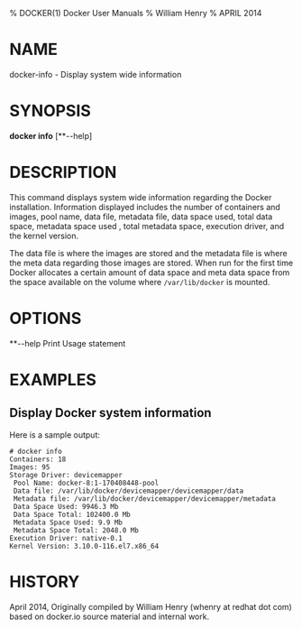 % DOCKER(1) Docker User Manuals
% William Henry
% APRIL 2014
# NAME
docker-info - Display system wide information

# SYNOPSIS
**docker info** [**--help]

# DESCRIPTION
This command displays system wide information regarding the Docker installation.
Information displayed includes the number of containers and images, pool name,
data file, metadata file, data space used, total data space, metadata space used
, total metadata space, execution driver, and the kernel version.

The data file is where the images are stored and the metadata file is where the
meta data regarding those images are stored. When run for the first time Docker
allocates a certain amount of data space and meta data space from the space
available on the volume where `/var/lib/docker` is mounted.

# OPTIONS

**--help  Print Usage statement

# EXAMPLES

## Display Docker system information

Here is a sample output:

    # docker info
    Containers: 18
    Images: 95
    Storage Driver: devicemapper
     Pool Name: docker-8:1-170408448-pool
     Data file: /var/lib/docker/devicemapper/devicemapper/data
     Metadata file: /var/lib/docker/devicemapper/devicemapper/metadata
     Data Space Used: 9946.3 Mb
     Data Space Total: 102400.0 Mb
     Metadata Space Used: 9.9 Mb
     Metadata Space Total: 2048.0 Mb
    Execution Driver: native-0.1
    Kernel Version: 3.10.0-116.el7.x86_64

# HISTORY
April 2014, Originally compiled by William Henry (whenry at redhat dot com)
based on docker.io source material and internal work.
